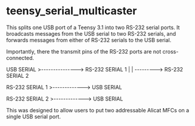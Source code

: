 # teensy_serial_multicaster


This splits one USB port of a Teensy 3.1 into two RS-232 serial ports. It broadcasts messages from the USB serial
to two RS-232 serials, and forwards messages from either of RS-232 serials to the USB serial.

Importantly, there the transmit pins of the RS-232 ports are not cross-connected.


USB SERIAL >---------------> RS-232 SERIAL 1
                  |
                  |
                  ---------> RS-232 SERIAL 2


RS-232 SERIAL 1 >-------------> USB SERIAL

RS-232 SERIAL 2 >-------------> USB SERIAL

This was designed to allow users to put two addressable Alicat MFCs on a single USB serial port.